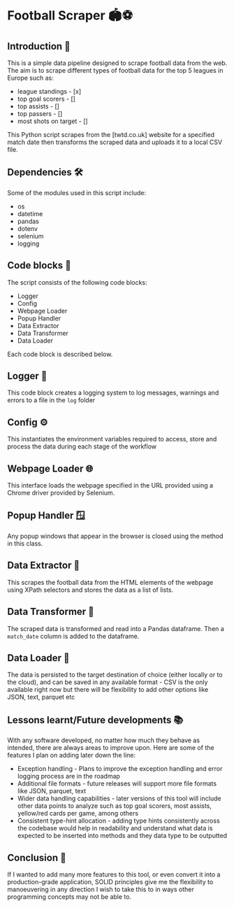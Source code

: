 # Football Scraper 🏟️⚽

## Introduction 🚀

This is a simple data pipeline designed to scrape football data from the web. The aim is to scrape different types of football data for the top 5 leagues in Europe such as:

* league standings - [x]
* top goal scorers - []
* top assists - []
* top passers - []
* most shots on target - [] 


This Python script scrapes from the [twtd.co.uk] website for a specified match date then transforms the scraped data and uploads it to a local CSV file.



## Dependencies  🛠️

Some of the modules used in this script include:

- os
- datetime
- pandas
- dotenv
- selenium
- logging



## Code blocks 🧱

The script consists of the following code blocks:

- Logger
- Config
- Webpage Loader
- Popup Handler
- Data Extractor
- Data Transformer
- Data Loader


Each code block is described below.


## Logger 📝

This code block creates a logging system to log messages, warnings and errors to a file in the `log` folder 


## Config ⚙️

This instantiates the environment variables required to access, store and process the data during each stage of the workflow


## Webpage Loader 🌐

This interface loads the webpage specified in the URL provided using a Chrome driver provided by Selenium. 


## Popup Handler 🪟

Any popup windows that appear in the browser is closed using the method in this class. 


## Data Extractor 🧪

This scrapes the football data from the HTML elements of the webpage using XPath selectors and stores the data as a list of lists.


## Data Transformer 🔄

The scraped data is transformed and read into a Pandas dataframe. Then a `match_date` column is added to the dataframe. 


## Data Loader 💾

The data is persisted to the target destination of choice (either locally or to the cloud), and can be saved in any available format - CSV is the only available right now but there will be flexibility to add other options like JSON, text, parquet etc 





## Lessons learnt/Future developments  📚


With any software developed, no matter how much they behave as intended, there are always areas to improve upon. Here are some of the features I plan on adding later down the line: 

* Exception handling - Plans to improve the exception handling and error logging process are in the roadmap
* Additional file formats - future releases will support more file formats like JSON, parquet, text
* Wider data handling capabilities -  later versions of this tool will include other data points to analyze such as top goal scorers, most assists, yellow/red cards per game, among others  
* Consistent type-hint allocation - adding type hints consistently across the codebase would help in readability and understand what data is expected to be inserted into methods and they data type to be outputted 


## Conclusion 🏁

If I wanted to add many more features to this tool, or even convert it into a production-grade application, SOLID principles give me the flexibility to manoeuvering in any direction I wish to take this to in ways other programming concepts may not be able to. 






